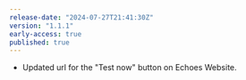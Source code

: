 ```yaml
---
release-date: "2024-07-27T21:41:30Z"
version: "1.1.1"
early-access: true
published: true
---
```

- Updated url for the "Test now" button on Echoes Website.